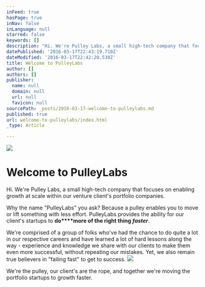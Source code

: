 ```yaml
---
inFeed: true
hasPage: true
inNav: false
inLanguage: null
starred: false
keywords: []
description: "Hi. We're Pulley Labs, a small high-tech company that focuses on enabling growth at scale in our client's venture portfolio companies."
datePublished: '2016-03-17T22:43:19.710Z'
dateModified: '2016-03-17T22:42:20.538Z'
title: Welcome to PulleyLabs
author: []
authors: []
publisher:
  name: null
  domain: null
  url: null
  favicon: null
sourcePath: _posts/2016-03-17-welcome-to-pulleylabs.md
published: true
url: welcome-to-pulleylabs/index.html
_type: Article

---
```

![](https://the-grid-user-content.s3-us-west-2.amazonaws.com/0be7ab14-cb54-481b-be7b-8aa9048632f2.jpg)

# Welcome to PulleyLabs

Hi. We're Pulley Labs, a small high-tech company that focuses on enabling growth at scale within our venture client's portfolio companies.

Why the name "PulleyLabs" you ask? Because a pulley enables you to move or lift something with less effort. PulleyLabs provides the ability for our client's startups to **do****more of the right thing _faster_**.

We're comprised of a group of folks who've had the chance to do quite a lot in our respective careers and have learned a lot of hard lessons along the way - experience and knowledge we share with our clients to make them even more successful, without repeating our mistakes. Yet, we also remain true believers in "failing fast" to get to success.
![](https://the-grid-user-content.s3-us-west-2.amazonaws.com/f0f01d7a-9030-40af-8bac-3e8eaa7eb4d3.jpg)

We're the pulley, our client's are the rope, and together we're moving the portfolio startups to growth faster.